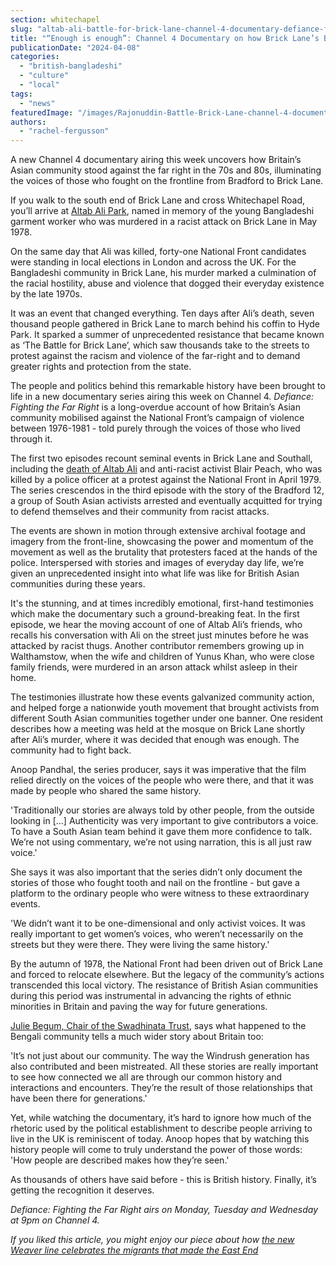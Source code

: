 ```yaml
---
section: whitechapel
slug: "altab-ali-battle-for-brick-lane-channel-4-documentary-defiance-fighting-far-right"
title: "“Enough is enough”: Channel 4 Documentary on how Brick Lane’s Bangladeshi community stood up to the National Front"
publicationDate: "2024-04-08"
categories: 
  - "british-bangladeshi"
  - "culture"
  - "local"
tags: 
  - "news"
featuredImage: "/images/Rajonuddin-Battle-Brick-Lane-channel-4-documentary-Fighting-Far-Right.jpg"
authors: 
  - "rachel-fergusson"
---
```


A new Channel 4 documentary airing this week uncovers how Britain’s Asian community stood against the far right in the 70s and 80s, illuminating the voices of those who fought on the frontline from Bradford to Brick Lane.

If you walk to the south end of Brick Lane and cross Whitechapel Road, you’ll arrive at [Altab Ali Park](https://whitechapellondon.co.uk/best-things-to-do-whitechapel/), named in memory of the young Bangladeshi garment worker who was murdered in a racist attack on Brick Lane in May 1978.

On the same day that Ali was killed, forty-one National Front candidates were standing in local elections in London and across the UK. For the Bangladeshi community in Brick Lane, his murder marked a culmination of the racial hostility, abuse and violence that dogged their everyday existence by the late 1970s.

It was an event that changed everything. Ten days after Ali’s death, seven thousand people gathered in Brick Lane to march behind his coffin to Hyde Park. It sparked a summer of unprecedented resistance that became known as ‘The Battle for Brick Lane’, which saw thousands take to the streets to protest against the racism and violence of the far-right and to demand greater rights and protection from the state.

The people and politics behind this remarkable history have been brought to life in a new documentary series airing this week on Channel 4. _Defiance: Fighting the Far Right_ is a long-overdue account of how Britain’s Asian community mobilised against the National Front’s campaign of violence between 1976-1981 - told purely through the voices of those who lived through it.

The first two episodes recount seminal events in Brick Lane and Southall, including the [death of Altab Ali](https://whitechapellondon.co.uk/1978-whitechapel-anti-racism/) and anti-racist activist Blair Peach, who was killed by a police officer at a protest against the National Front in April 1979. The series crescendos in the third episode with the story of the Bradford 12, a group of South Asian activists arrested and eventually acquitted for trying to defend themselves and their community from racist attacks.

The events are shown in motion through extensive archival footage and imagery from the front-line, showcasing the power and momentum of the movement as well as the brutality that protesters faced at the hands of the police. Interspersed with stories and images of everyday day life, we’re given an unprecedented insight into what life was like for British Asian communities during these years.

It's the stunning, and at times incredibly emotional, first-hand testimonies which make the documentary such a ground-breaking feat. In the first episode, we hear the moving account of one of Altab Ali’s friends, who recalls his conversation with Ali on the street just minutes before he was attacked by racist thugs. Another contributor remembers growing up in Walthamstow, when the wife and children of Yunus Khan, who were close family friends, were murdered in an arson attack whilst asleep in their home.

The testimonies illustrate how these events galvanized community action, and helped forge a nationwide youth movement that brought activists from different South Asian communities together under one banner. One resident describes how a meeting was held at the mosque on Brick Lane shortly after Ali’s murder, where it was decided that enough was enough. The community had to fight back.

Anoop Pandhal, the series producer, says it was imperative that the film relied directly on the voices of the people who were there, and that it was made by people who shared the same history.

'Traditionally our stories are always told by other people, from the outside looking in \[...\] Authenticity was very important to give contributors a voice. To have a South Asian team behind it gave them more confidence to talk. We’re not using commentary, we’re not using narration, this is all just raw voice.'

She says it was also important that the series didn’t only document the stories of those who fought tooth and nail on the frontline - but gave a platform to the ordinary people who were witness to these extraordinary events.

'We didn’t want it to be one-dimensional and only activist voices. It was really important to get women’s voices, who weren’t necessarily on the streets but they were there. They were living the same history.'

By the autumn of 1978, the National Front had been driven out of Brick Lane and forced to relocate elsewhere. But the legacy of the community’s actions transcended this local victory. The resistance of British Asian communities during this period was instrumental in advancing the rights of ethnic minorities in Britain and paving the way for future generations.

[Julie Begum, Chair of the Swadhinata Trust](https://romanroadlondon.com/julie-begum-swadhinata-trust-interview/), says what happened to the Bengali community tells a much wider story about Britain too:

'It’s not just about our community. The way the Windrush generation has also contributed and been mistreated. All these stories are really important to see how connected we all are through our common history and interactions and encounters. They’re the result of those relationships that have been there for generations.'

Yet, while watching the documentary, it’s hard to ignore how much of the rhetoric used by the political establishment to describe people arriving to live in the UK is reminiscent of today. Anoop hopes that by watching this history people will come to truly understand the power of those words: 'How people are described makes how they’re seen.'

As thousands of others have said before - this is British history. Finally, it’s getting the recognition it deserves.

_Defiance: Fighting the Far Right airs on Monday, Tuesday and Wednesday at 9pm on Channel 4._

_If you liked this article, you might enjoy our piece about how [the new Weaver line celebrates the migrants that made the East End](https://whitechapellondon.co.uk/london-underground-weaver-line-name-meaning-east-end-textiles/)_

[](https://whitechapellondon.co.uk/london-underground-weaver-line-name-meaning-east-end-textiles/)
